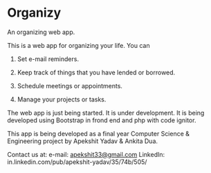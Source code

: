Organizy
========

An organizing web app.

This is a web app for organizing your life. You can

1) Set e-mail reminders.

2) Keep track of things that you have lended or borrowed.

3) Schedule meetings or appointments.

4) Manage your projects or tasks.

The web app is just being started. It is under development. It is being developed using Bootstrap in frond end and php with code ignitor.

This app is being developed as a final year Computer Science & Engineering project by Apekshit Yadav & Ankita Dua.

Contact us at: e-mail: apekshit33@gmail.com
LinkedIn: in.linkedin.com/pub/apekshit-yadav/35/74b/505/
